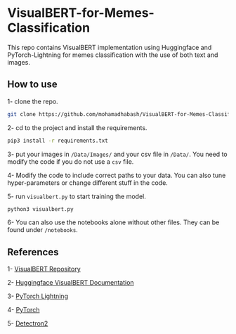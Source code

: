# VisualBERT-for-Memes-Classification
This repo contains VisualBERT implementation using Huggingface and PyTorch-Lightning for memes classification with the use of both text and images.

## How to use
1- clone the repo.
```bash
git clone https://github.com/mohamadhabash/VisualBERT-for-Memes-Classification.git
```
2- cd to the project and install the requirements.
```bash
pip3 install -r requirements.txt
```

3- put your images in `/Data/Images/` and your csv file in `/Data/`. You need to modify the code if you do not use a `csv` file. 

4- Modify the code to include correct paths to your data. You can also tune hyper-parameters or change different stuff in the code.

5- run `visualbert.py` to start training the model.
```bash
python3 visualbert.py
```
6- You can also use the notebooks alone without other files. They can be found under `/notebooks`.

## References
1- <a href="https://github.com/uclanlp/visualbert">VisualBERT Repository</a>

2- <a href="https://huggingface.co/docs/transformers/model_doc/visual_bert">Huggingface VisualBERT Documentation</a>

3- <a href="https://github.com/PyTorchLightning/pytorch-lightning">PyTorch Lightning</a>

4- <a href="https://github.com/pytorch/pytorch">PyTorch</a>

5- <a href="https://github.com/facebookresearch/detectron2">Detectron2</a>
